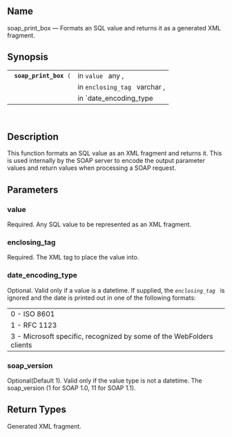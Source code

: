 <div id="fn_soap_print_box" class="refentry">

<div class="titlepage">

</div>

<div class="refnamediv">

## Name

soap_print_box — Formats an SQL value and returns it as a generated XML
fragment.

</div>

<div class="refsynopsisdiv">

## Synopsis

<div id="fsyn_soap_print_box" class="funcsynopsis">

|                             |                                                    |
|-----------------------------|----------------------------------------------------|
| ` `**`soap_print_box`**` (` | in `value ` any ,                                  |
|                             | in `enclosing_tag ` varchar ,                      |
|                             | in `date_encoding_type|soap_version ` integer `)`; |

<div class="funcprototype-spacer">

 

</div>

</div>

</div>

<div id="desc_soap_print_box" class="refsect1">

## Description

This function formats an SQL value as an XML fragment and returns it.
This is used internally by the SOAP server to encode the output
parameter values and return values when processing a SOAP request.

</div>

<div id="params_soap_print_box" class="refsect1">

## Parameters

<div id="id110780" class="refsect2">

### value

Required. Any SQL value to be represented as an XML fragment.

</div>

<div id="id110783" class="refsect2">

### enclosing_tag

Required. The XML tag to place the value into.

</div>

<div id="id110786" class="refsect2">

### date_encoding_type

Optional. Valid only if a value is a datetime. If supplied, the
*`enclosing_tag `* is ignored and the date is printed out in one of the
following formats:

|                                                                      |
|----------------------------------------------------------------------|
| 0 - ISO 8601                                                         |
| 1 - RFC 1123                                                         |
| 3 - Microsoft specific, recognized by some of the WebFolders clients |

</div>

<div id="id110794" class="refsect2">

### soap_version

Optional(Default 1). Valid only if the value type is not a datetime. The
soap_version (1 for SOAP 1.0, 11 for SOAP 1.1).

</div>

</div>

<div id="ret_soap_print_box" class="refsect1">

## Return Types

Generated XML fragment.

</div>

</div>
